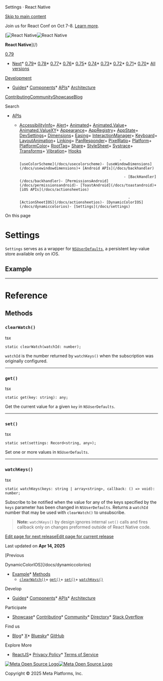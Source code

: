 Settings · React Native

[Skip to main content](#__docusaurus_skipToContent_fallback)

Join us for React Conf on Oct 7-8. [Learn more](https://conf.react.dev).

[![React Native](/img/header_logo.svg)![React Native](/img/header_logo.svg)

**React Native**](/)

[0.79](/docs/settings)

* [Next](/docs/next/settings)* [0.79](/docs/settings)* [0.78](/docs/0.78/settings)* [0.77](/docs/0.77/settings)* [0.76](/docs/0.76/settings)* [0.75](/docs/0.75/settings)* [0.74](/docs/0.74/settings)* [0.73](/docs/0.73/settings)* [0.72](/docs/0.72/settings)* [0.71](/docs/0.71/settings)* [0.70](/docs/0.70/settings)* [All versions](/versions)

[Development](#)

* [Guides](/docs/getting-started)* [Components](/docs/components-and-apis)* [APIs](/docs/accessibilityinfo)* [Architecture](/architecture/overview)

[Contributing](/contributing/overview)[Community](/community/overview)[Showcase](/showcase)[Blog](/blog)

Search

* [APIs](/docs/accessibilityinfo)

  + [AccessibilityInfo](/docs/accessibilityinfo)+ [Alert](/docs/alert)+ [Animated](/docs/animated)+ [Animated.Value](/docs/animatedvalue)+ [Animated.ValueXY](/docs/animatedvaluexy)+ [Appearance](/docs/appearance)+ [AppRegistry](/docs/appregistry)+ [AppState](/docs/appstate)+ [DevSettings](/docs/devsettings)+ [Dimensions](/docs/dimensions)+ [Easing](/docs/easing)+ [InteractionManager](/docs/interactionmanager)+ [Keyboard](/docs/keyboard)+ [LayoutAnimation](/docs/layoutanimation)+ [Linking](/docs/linking)+ [PanResponder](/docs/panresponder)+ [PixelRatio](/docs/pixelratio)+ [Platform](/docs/platform)+ [PlatformColor](/docs/platformcolor)+ [RootTag](/docs/roottag)+ [Share](/docs/share)+ [StyleSheet](/docs/stylesheet)+ [Systrace](/docs/systrace)+ [Transforms](/docs/transforms)+ [Vibration](/docs/vibration)+ [Hooks](/docs/usecolorscheme)

                                                      - [useColorScheme](/docs/usecolorscheme)- [useWindowDimensions](/docs/usewindowdimensions)+ [Android APIs](/docs/backhandler)

                                                        - [BackHandler](/docs/backhandler)- [PermissionsAndroid](/docs/permissionsandroid)- [ToastAndroid](/docs/toastandroid)+ [iOS APIs](/docs/actionsheetios)

                                                          - [ActionSheetIOS](/docs/actionsheetios)- [DynamicColorIOS](/docs/dynamiccolorios)- [Settings](/docs/settings)

On this page

Settings
========

`Settings` serves as a wrapper for [`NSUserDefaults`](https://developer.apple.com/documentation/foundation/nsuserdefaults), a persistent key-value store available only on iOS.

Example[​](#example "Direct link to Example")
---------------------------------------------

---

Reference
=========

Methods[​](#methods "Direct link to Methods")
---------------------------------------------

### `clearWatch()`[​](#clearwatch "Direct link to clearwatch")

tsx

```
static clearWatch(watchId: number);  

```

`watchId` is the number returned by `watchKeys()` when the subscription was originally configured.

---

### `get()`[​](#get "Direct link to get")

tsx

```
static get(key: string): any;  

```

Get the current value for a given `key` in `NSUserDefaults`.

---

### `set()`[​](#set "Direct link to set")

tsx

```
static set(settings: Record<string, any>);  

```

Set one or more values in `NSUserDefaults`.

---

### `watchKeys()`[​](#watchkeys "Direct link to watchkeys")

tsx

```
static watchKeys(keys: string | array<string>, callback: () => void): number;  

```

Subscribe to be notified when the value for any of the keys specified by the `keys` parameter has been changed in `NSUserDefaults`. Returns a `watchId` number that may be used with `clearWatch()` to unsubscribe.

> **Note:** `watchKeys()` by design ignores internal `set()` calls and fires callback only on changes preformed outside of React Native code.

[Edit page for next release](https://github.com/facebook/react-native-website/edit/main/docs/settings.md)[Edit page for current release](https://github.com/facebook/react-native-website/edit/main/website/versioned_docs/version-0.79/settings.md)

Last updated on **Apr 14, 2025**

[Previous

DynamicColorIOS](/docs/dynamiccolorios)

* [Example](#example)* [Methods](#methods)
    + [`clearWatch()`](#clearwatch)+ [`get()`](#get)+ [`set()`](#set)+ [`watchKeys()`](#watchkeys)

Develop

* [Guides](/docs/getting-started)* [Components](/docs/components-and-apis)* [APIs](/docs/accessibilityinfo)* [Architecture](/architecture/overview)

Participate

* [Showcase](/showcase)* [Contributing](/contributing/overview)* [Community](/community/overview)* [Directory](https://reactnative.directory/)* [Stack Overflow](https://stackoverflow.com/questions/tagged/react-native)

Find us

* [Blog](/blog)* [X](https://x.com/reactnative)* [Bluesky](https://bsky.app/profile/reactnative.dev)* [GitHub](https://github.com/facebook/react-native)

Explore More

* [ReactJS](https://react.dev/)* [Privacy Policy](https://opensource.fb.com/legal/privacy/)* [Terms of Service](https://opensource.fb.com/legal/terms/)

[![Meta Open Source Logo](/img/oss_logo.svg)![Meta Open Source Logo](/img/oss_logo.svg)](https://opensource.fb.com/)

Copyright © 2025 Meta Platforms, Inc.
